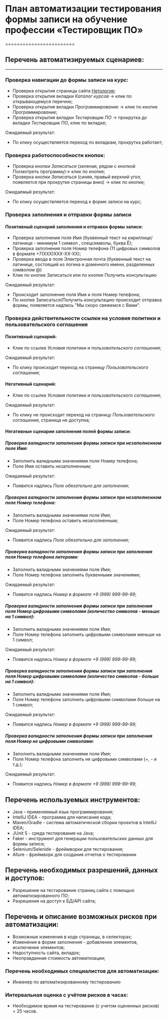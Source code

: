 # План автоматизации тестирования формы записи на обучение профессии «Тестировщик ПО»
========================
## Перечень автоматизируемых сценариев:
------------------------
### **Проверка навигации до формы записи на курс:**
* Проверка открытия страницы сайта [Нетология](https://netology.ru);
* Проверка открытия вкладки *Каталог курсов* -> клик по открывающемуся перечню;
* Проверка открытия вкладки *Программирование* -> клик по кнопке *Программирование*;
* Проверка открытия вкладки *Тестировщик ПО* -> прокрутка до вкладки *Тестировщик ПО*, клик по вкладке;


Ожидаемый результат:
* По клику осуществляется переход по вкладкам, прокрутка работает;

### **Проверка работоспособности кнопок:**
* Проверка кнопки *Записаться* (зеленая, рядом с кнопкой Посмотреть программу)-> клик по кнопке;
* Проверка кнопки *Записаться* (синяя, правый верхний угол, появляется при прокрутке страницы вниз) -> клик по кнопке;

Ожидаемый результат:
* По клику осуществляется переход к форме записи на курс;


### **Проверка заполнения и отправки формы записи**
#### Позитивный сценарий заполнения и отправки формы записи:
* Проверка заполнения поля Имя (буквенный текст на кириллице/латинице - минимум 1 символ , спецсимволы, буква Ё);
* Проверка заполнения поля Номер телефона (11 цифровых символов в формате +7(ХХХ)ХХХ-ХХ-ХХ); 
* Проверка ввода в поле Электронная почта (буквенный текст на латинице, состоящий из логина и доменного имени, разделенных символом @)
* Клик по кнопке Записаться или по кнопке Получить консультацию

Ожидаемый результат:
* Происходит заполнение поля Имя и поля Номер телефона;
* По кнопке Записаться/Получить консультацию происходит отправка формы, появляется надпись "Мы скоро свяжемся с Вами".

### **Проверка действительности ссылки на условия политики и пользовательского соглашения**
#### Позитивный сценарий:
* Клик по ссылке *Условия политики и пользовательского соглашения*;

Ожидаемый результат:
* По клику происходит переход на страницу *Пользовательского соглашения*;

#### Негативный сценарий:
* Клик по ссылке *Условия политики и пользовательского соглашения*;

Ожидаемый результат:
* По клику не происходит переход на страницу *Пользовательского соглашения*, страница не доступна;

#### **Негативные сценарии заполнения полей формы записи:**

##### **Проверка валидности заполнения формы записи при незаполненном поле Имя:**
* Заполнить валидными значениями поле Номер телефона;
* Поле Имя оставить незаполненным;

Ожидаемый результат:
* Появится надпись *Поле обязательно для заполнения*;

##### **Проверка валидности заполнения формы записи при незаполненном поле Номер телефона:**
* Заполнить валидными значениями поле Имя;
* Поле Номер телефона оставить незаполненным;

Ожидаемый результат:
* Появится надпись *Поле обязательно для заполнения*;

##### **Проверка валидности заполнения формы записи при заполнения поля Номер телефона литерами:**
* Заполнить валидными значениями поле Имя;
* Поле Номер телефона заполнить буквенными значениями;

Ожидаемый результат:
* Появится надпись *Номер в формате +9 (999) 999-99-99*;

##### **Проверка валидности заполнения формы записи при заполнения поля Номер цифровыми символами (количество символов - меньше на 1 символ):**
* Заполнить валидными значениями поле Имя;
* Поле Номер телефона заполнить цифровыми символами меньше на 1 символ;

Ожидаемый результат:
* Появится надпись *Номер в формате +9 (999) 999-99-99*;

##### **Проверка валидности заполнения формы записи при заполнения поля Номер цифровыми символами (количество символов - больше на 1 символ):**
* Заполнить валидными значениями поле Имя;
* Поле Номер телефона заполнить цифровыми символами больше на 1 символ;

Ожидаемый результат:
* Появится надпись *Номер в формате +9 (999) 999-99-99*;

##### **Проверка валидности заполнения формы записи при заполнения поля Номер не цифровыми символами:**
* Заполнить валидными значениями поле Имя;
* Поле Номер телефона заполнить не цифровыми символами (+, - и т.д.);

Ожидаемый результат:
* Появится надпись *Номер в формате +9 (999) 999-99-99*;


## Перечень используемых инструментов:

* Java - применяемый язык программирования;
* IntelliJ IDEA - программа для написания кода;
* Maven/Gradle - система автоматической сборки проектов в IntelliJ IDEA;
* JUnit 5 - среда тестирования на Java;
* Faker - инструмент для генерации пользовательских данных для формы записи;
* Selenium/Selenide - фреймворки для тестирования;
* Allure - фреймворк для создания отчетов о тестировании

## Перечень необходимых разрешений, данных и доступов:

* Разрешение на тестирование страниц сайта с помощью автоматизированного ПО;
* Разрешения на доступ к БД/API сайта;


## Перечень и описание возможных рисков при автоматизации:

* Возможные изменения в коде страницы, в селекторах;
* Изменения в форме заполнения - добавление элементов, исключение элементов;
* Недоступность сайта, вкладок;
* Неоправданная стоимость автоматизации;

### Перечень необходимых специалистов для автоматизации:

* Инженер по автоматизированному тестированию

### Интервальная оценка с учётом рисков в часах:

* Необходимое время на тестирование (с учетом оцененных рисков) = 25 часов.



